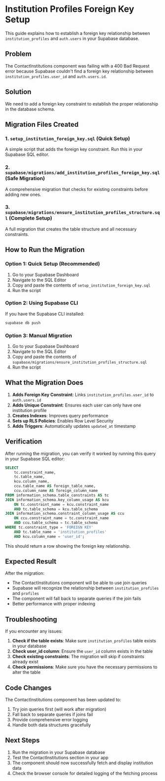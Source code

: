 # Institution Profiles Foreign Key Setup

This guide explains how to establish a foreign key relationship between `institution_profiles` and `auth.users` in your Supabase database.

## Problem
The ContactInstitutions component was failing with a 400 Bad Request error because Supabase couldn't find a foreign key relationship between `institution_profiles.user_id` and `auth.users.id`.

## Solution
We need to add a foreign key constraint to establish the proper relationship in the database schema.

## Migration Files Created

### 1. `setup_institution_foreign_key.sql` (Quick Setup)
A simple script that adds the foreign key constraint. Run this in your Supabase SQL editor.

### 2. `supabase/migrations/add_institution_profiles_foreign_key.sql` (Safe Migration)
A comprehensive migration that checks for existing constraints before adding new ones.

### 3. `supabase/migrations/ensure_institution_profiles_structure.sql` (Complete Setup)
A full migration that creates the table structure and all necessary constraints.

## How to Run the Migration

### Option 1: Quick Setup (Recommended)
1. Go to your Supabase Dashboard
2. Navigate to the SQL Editor
3. Copy and paste the contents of `setup_institution_foreign_key.sql`
4. Run the script

### Option 2: Using Supabase CLI
If you have the Supabase CLI installed:
```bash
supabase db push
```

### Option 3: Manual Migration
1. Go to your Supabase Dashboard
2. Navigate to the SQL Editor
3. Copy and paste the contents of `supabase/migrations/ensure_institution_profiles_structure.sql`
4. Run the script

## What the Migration Does

1. **Adds Foreign Key Constraint**: Links `institution_profiles.user_id` to `auth.users.id`
2. **Adds Unique Constraint**: Ensures each user can only have one institution profile
3. **Creates Indexes**: Improves query performance
4. **Sets up RLS Policies**: Enables Row Level Security
5. **Adds Triggers**: Automatically updates `updated_at` timestamp

## Verification

After running the migration, you can verify it worked by running this query in your Supabase SQL editor:

```sql
SELECT 
    tc.constraint_name,
    tc.table_name,
    kcu.column_name,
    ccu.table_name AS foreign_table_name,
    ccu.column_name AS foreign_column_name
FROM information_schema.table_constraints AS tc
JOIN information_schema.key_column_usage AS kcu
    ON tc.constraint_name = kcu.constraint_name
    AND tc.table_schema = kcu.table_schema
JOIN information_schema.constraint_column_usage AS ccu
    ON ccu.constraint_name = tc.constraint_name
    AND ccu.table_schema = tc.table_schema
WHERE tc.constraint_type = 'FOREIGN KEY'
    AND tc.table_name = 'institution_profiles'
    AND kcu.column_name = 'user_id';
```

This should return a row showing the foreign key relationship.

## Expected Result

After the migration:
- The ContactInstitutions component will be able to use join queries
- Supabase will recognize the relationship between `institution_profiles` and `profiles`
- The component will fall back to separate queries if the join fails
- Better performance with proper indexing

## Troubleshooting

If you encounter any issues:

1. **Check if the table exists**: Make sure `institution_profiles` table exists in your database
2. **Check user_id column**: Ensure the `user_id` column exists in the table
3. **Check existing constraints**: The migration will skip if constraints already exist
4. **Check permissions**: Make sure you have the necessary permissions to alter the table

## Code Changes

The ContactInstitutions component has been updated to:
1. Try join queries first (will work after migration)
2. Fall back to separate queries if joins fail
3. Provide comprehensive error logging
4. Handle both data structures gracefully

## Next Steps

1. Run the migration in your Supabase database
2. Test the ContactInstitutions section in your app
3. The component should now successfully fetch and display institution data
4. Check the browser console for detailed logging of the fetching process
